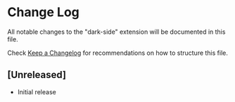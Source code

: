 # Change Log

All notable changes to the "dark-side" extension will be documented in this file.

Check [Keep a Changelog](http://keepachangelog.com/) for recommendations on how to structure this file.

## [Unreleased]

- Initial release
